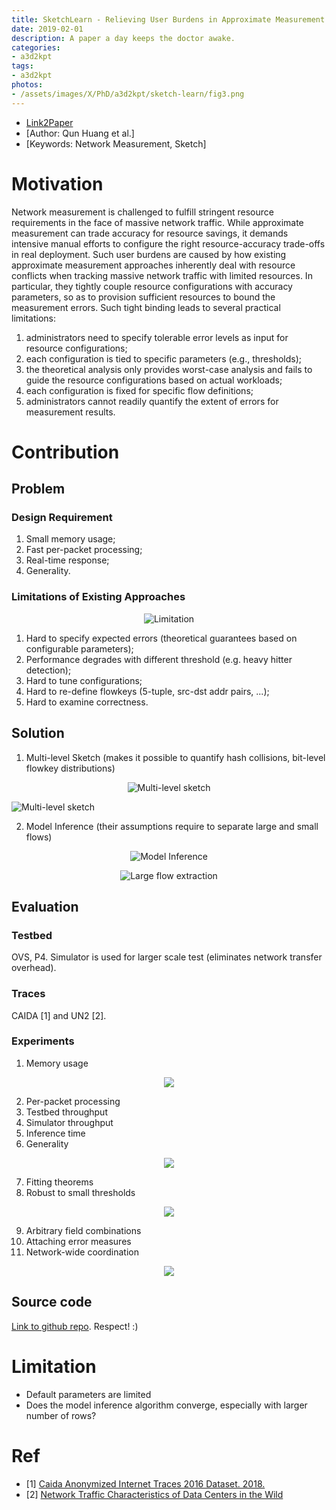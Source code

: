 ```yaml
---
title: SketchLearn - Relieving User Burdens in Approximate Measurement with Automated Statistical Inference
date: 2019-02-01
description: A paper a day keeps the doctor awake.
categories:
- a3d2kpt
tags:
- a3d2kpt
photos:
- /assets/images/X/PhD/a3d2kpt/sketch-learn/fig3.png
---
```


* [Link2Paper](https://www.cse.cuhk.edu.hk/~pclee/www/pubs/tech_sketchlearn.pdf)
* [Author: Qun Huang et al.] 
* [Keywords: Network Measurement, Sketch]

# Motivation

Network measurement is challenged to fulfill stringent resource requirements in the face of massive network traffic. While approximate measurement can trade accuracy for resource savings, it demands intensive manual efforts to configure the right resource-accuracy trade-offs in real deployment. Such user burdens are caused by how existing approximate measurement approaches inherently deal with resource conflicts when tracking massive network traffic with limited resources. In particular, they tightly couple resource configurations with accuracy parameters, so as to provision sufficient resources to bound the measurement errors. Such tight binding leads to several practical limitations: 

1. administrators need to specify tolerable error levels as input for resource configurations;
2. each configuration is tied to specific parameters (e.g., thresholds);
3. the theoretical analysis only provides worst-case analysis and fails to guide the resource configurations based on actual workloads;
4. each configuration is fixed for specific flow definitions;
5. administrators cannot readily quantify the extent of errors for measurement results.

# Contribution

## Problem

### Design Requirement

1. Small memory usage;
2. Fast per-packet processing;
3. Real-time response;
4. Generality.

### Limitations of Existing Approaches

<p align="center">
  <img src="/assets/images/X/PhD/a3d2kpt/sketch-learn/fig1.png" alt="Limitation">
</p>

1. Hard to specify expected errors (theoretical guarantees based on configurable parameters);
2. Performance degrades with different threshold (e.g. heavy hitter detection);
3. Hard to tune configurations;
4. Hard to re-define flowkeys (5-tuple, src-dst addr pairs, ...);
5. Hard to examine correctness.

## Solution

1. Multi-level Sketch (makes it possible to quantify hash collisions, bit-level flowkey distributions)

<p align="center">
  <img src="/assets/images/X/PhD/a3d2kpt/sketch-learn/fig4.png" alt="Multi-level sketch">
</p>

![Multi-level sketch](/assets/images/X/PhD/a3d2kpt/sketch-learn/fig4.png)

2. Model Inference (their assumptions require to separate large and small flows)

<p align="center">
  <img src="/assets/images/X/PhD/a3d2kpt/sketch-learn/fig5.png" alt="Model Inference">
</p>

<p align="center">
  <img src="/assets/images/X/PhD/a3d2kpt/sketch-learn/fig5.png" alt="Large flow extraction">
</p>

## Evaluation

### Testbed

OVS, P4. Simulator is used for larger scale test (eliminates network transfer overhead).

### Traces

CAIDA \[1\] and UN2 \[2\].

### Experiments

1. Memory usage

<p align="center">
  <img src="/assets/images/X/PhD/a3d2kpt/sketch-learn/fig7.png">
</p>

2. Per-packet processing
3. Testbed throughput
4. Simulator throughput
5. Inference time
6. Generality

<p align="center">
  <img src="/assets/images/X/PhD/a3d2kpt/sketch-learn/fig11.png">
</p>

7. Fitting theorems
8. Robust to small thresholds

<p align="center">
  <img src="/assets/images/X/PhD/a3d2kpt/sketch-learn/fig12.png">
</p>

9. Arbitrary field combinations
10. Attaching error measures
11. Network-wide coordination

<p align="center">
  <img src="/assets/images/X/PhD/a3d2kpt/sketch-learn/fig14.png">
</p>

## Source code

[Link to github repo](https://github.com/huangqundl/SketchLearn). Respect! :)

# Limitation

- Default parameters are limited
- Does the model inference algorithm converge, especially with larger number of rows?

# Ref

- \[1\] [Caida Anonymized Internet Traces 2016 Dataset. 2018.](http://www.caida.org/data/passive/passive_2016_dataset.xml)
- \[2\] [Network Traffic Characteristics of Data Centers in the Wild](https://www.microsoft.com/en-us/research/wp-content/uploads/2010/11/DC-Network-Characterization-imc2010.pdf)
